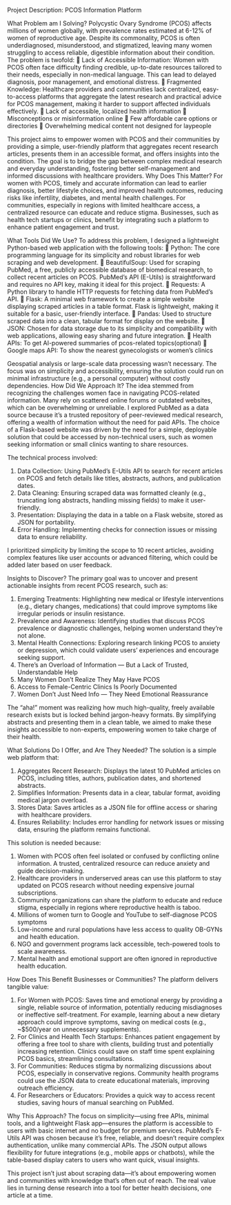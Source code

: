 Project Description: PCOS Information Platform

What Problem am I Solving?
Polycystic Ovary Syndrome (PCOS) affects millions of women globally, with prevalence rates estimated at 6-12% of women of reproductive age. Despite its commonality, PCOS is often underdiagnosed, misunderstood, and stigmatized, leaving many women struggling to access reliable, digestible information about their condition. The problem is twofold: 
	Lack of Accessible Information: Women with PCOS often face difficulty finding credible, up-to-date resources tailored to their needs, especially in non-medical language. This can lead to delayed diagnosis, poor management, and emotional distress.
	Fragmented Knowledge: Healthcare providers and communities lack centralized, easy-to-access platforms that aggregate the latest research and practical advice for PCOS management, making it harder to support affected individuals effectively.
	Lack of accessible, localized health information
	Misconceptions or misinformation online
	Few affordable care options or directories
	Overwhelming medical content not designed for laypeople


This project aims to empower women with PCOS and their communities by providing a simple, user-friendly platform that aggregates recent research articles, presents them in an accessible format, and offers insights into the condition. The goal is to bridge the gap between complex medical research and everyday understanding, fostering better self-management and informed discussions with healthcare providers.
Why Does This Matter?
For women with PCOS, timely and accurate information can lead to earlier diagnosis, better lifestyle choices, and improved health outcomes, reducing risks like infertility, diabetes, and mental health challenges. For communities, especially in regions with limited healthcare access, a centralized resource can educate and reduce stigma. Businesses, such as health tech startups or clinics, benefit by integrating such a platform to enhance patient engagement and trust.

What Tools Did We Use?
To address this problem, I designed a lightweight Python-based web application with the following tools:
	Python: The core programming language for its simplicity and robust libraries for web scraping and web development.
	BeautifulSoup: Used for scraping PubMed, a free, publicly accessible database of biomedical research, to collect recent articles on PCOS. PubMed’s API (E-Utils) is straightforward and requires no API key, making it ideal for this project.
	Requests: A Python library to handle HTTP requests for fetching data from PubMed’s API.
	Flask: A minimal web framework to create a simple website displaying scraped articles in a table format. Flask is lightweight, making it suitable for a basic, user-friendly interface.
	Pandas: Used to structure scraped data into a clean, tabular format for display on the website.
	JSON: Chosen for data storage due to its simplicity and compatibility with web applications, allowing easy sharing and future integration.
	Health APIs: To get AI-powered summaries of pcos-related topics(optional)
	Google maps API: To show the nearest gynecologists or women’s clinics


Geospatial analysis or large-scale data processing wasn’t necessary. The focus was on simplicity and accessibility, ensuring the solution could run on minimal infrastructure (e.g., a personal computer) without costly dependencies.
How Did We Approach It?
The idea stemmed from recognizing the challenges women face in navigating PCOS-related information. Many rely on scattered online forums or outdated websites, which can be overwhelming or unreliable. I explored PubMed as a data source because it’s a trusted repository of peer-reviewed medical research, offering a wealth of information without the need for paid APIs. The choice of a Flask-based website was driven by the need for a simple, deployable solution that could be accessed by non-technical users, such as women seeking information or small clinics wanting to share resources.

The technical process involved:
1.	Data Collection: Using PubMed’s E-Utils API to search for recent articles on PCOS and fetch details like titles, abstracts, authors, and publication dates.
2.	Data Cleaning: Ensuring scraped data was formatted cleanly (e.g., truncating long abstracts, handling missing fields) to make it user-friendly.
3.	Presentation: Displaying the data in a table on a Flask website, stored as JSON for portability.
4.	Error Handling: Implementing checks for connection issues or missing data to ensure reliability.

I prioritized simplicity by limiting the scope to 10 recent articles, avoiding complex features like user accounts or advanced filtering, which could be added later based on user feedback.

Insights to Discover?
The primary goal was to uncover and present actionable insights from recent PCOS research, such as:
1.	Emerging Treatments: Highlighting new medical or lifestyle interventions (e.g., dietary changes, medications) that could improve symptoms like irregular periods or insulin resistance.
2.	Prevalence and Awareness: Identifying studies that discuss PCOS prevalence or diagnostic challenges, helping women understand they’re not alone.
3.	Mental Health Connections: Exploring research linking PCOS to anxiety or depression, which could validate users’ experiences and encourage seeking support.
4.	There’s an Overload of Information — But a Lack of Trusted, Understandable Help
5.	Many Women Don’t Realize They May Have PCOS
6.	Access to Female-Centric Clinics Is Poorly Documented
7.	Women Don’t Just Need Info — They Need Emotional Reassurance


The “aha!” moment was realizing how much high-quality, freely available research exists but is locked behind jargon-heavy formats. By simplifying abstracts and presenting them in a clean table, we aimed to make these insights accessible to non-experts, empowering women to take charge of their health.

 What Solutions Do I Offer, and Are They Needed?
The solution is a simple web platform that:
1.	Aggregates Recent Research: Displays the latest 10 PubMed articles on PCOS, including titles, authors, publication dates, and shortened abstracts.
2.	Simplifies Information: Presents data in a clear, tabular format, avoiding medical jargon overload.
3.	Stores Data: Saves articles as a JSON file for offline access or sharing with healthcare providers.
4.	Ensures Reliability: Includes error handling for network issues or missing data, ensuring the platform remains functional.

This solution is needed because:
1.	Women with PCOS often feel isolated or confused by conflicting online information. A trusted, centralized resource can reduce anxiety and guide decision-making.
2.	Healthcare providers in underserved areas can use this platform to stay updated on PCOS research without needing expensive journal subscriptions.
3.	Community organizations can share the platform to educate and reduce stigma, especially in regions where reproductive health is taboo.
4.	Millions of women turn to Google and YouTube to self-diagnose PCOS symptoms
5.	Low-income and rural populations have less access to quality OB-GYNs and health education.
6.	NGO and government programs lack accessible, tech-powered tools to scale awareness.
7.	Mental health and emotional support are often ignored in reproductive health education.

 How Does This Benefit Businesses or Communities?
The platform delivers tangible value:
1.	For Women with PCOS: Saves time and emotional energy by providing a single, reliable source of information, potentially reducing misdiagnoses or ineffective self-treatment. For example, learning about a new dietary approach could improve symptoms, saving on medical costs (e.g., ~$500/year on unnecessary supplements).
2.	For Clinics and Health Tech Startups: Enhances patient engagement by offering a free tool to share with clients, building trust and potentially increasing retention. Clinics could save on staff time spent explaining PCOS basics, streamlining consultations.
3.	For Communities: Reduces stigma by normalizing discussions about PCOS, especially in conservative regions. Community health programs could use the JSON data to create educational materials, improving outreach efficiency.
4.	For Researchers or Educators: Provides a quick way to access recent studies, saving hours of manual searching on PubMed.

Why This Approach?
The focus on simplicity—using free APIs, minimal tools, and a lightweight Flask app—ensures the platform is accessible to users with basic internet and no budget for premium services. PubMed’s E-Utils API was chosen because it’s free, reliable, and doesn’t require complex authentication, unlike many commercial APIs. The JSON output allows flexibility for future integrations (e.g., mobile apps or chatbots), while the table-based display caters to users who want quick, visual insights.

This project isn’t just about scraping data—it’s about empowering women and communities with knowledge that’s often out of reach. The real value lies in turning dense research into a tool for better health decisions, one article at a time.
